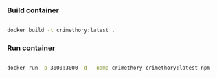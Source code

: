 ### Build container

```sh

docker build -t crimethory:latest .

```

### Run container

```sh

docker run -p 3000:3000 -d --name crimethory crimethory:latest npm

```
